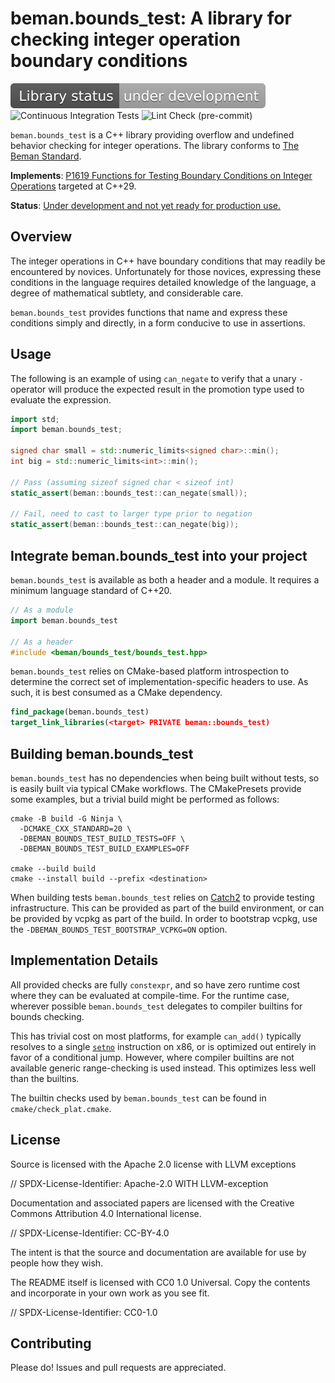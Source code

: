 # beman.bounds_test: A library for checking integer operation boundary conditions

<!--
SPDX-License-Identifier: Apache-2.0 WITH LLVM-exception
-->

<!-- markdownlint-disable-next-line line-length -->
![Library Status](https://raw.githubusercontent.com/bemanproject/beman/refs/heads/main/images/badges/beman_badge-beman_library_under_development.svg) ![Continuous Integration Tests](https://github.com/rishyak/rish.bounds_test/actions/workflows/ci_tests.yml/badge.svg) ![Lint Check (pre-commit)](https://github.com/rishyak/rish.bounds_test/actions/workflows/pre-commit.yml/badge.svg)

`beman.bounds_test` is a C++ library providing overflow and undefined behavior
checking for integer operations. The library conforms to [The Beman Standard](https://github.com/bemanproject/beman/blob/main/docs/BEMAN_STANDARD.md).

**Implements**: [P1619 Functions for Testing Boundary Conditions on Integer Operations](https://wg21.link/P1619)
targeted at C++29.

**Status**: [Under development and not yet ready for production use.](https://github.com/bemanproject/beman/blob/main/docs/BEMAN_LIBRARY_MATURITY_MODEL.md#under-development-and-not-yet-ready-for-production-use)

## Overview

The integer operations in C++ have boundary conditions that may readily be
encountered by novices. Unfortunately for those novices, expressing these
conditions in the language requires detailed knowledge of the language, a degree
of mathematical subtlety, and considerable care.

`beman.bounds_test` provides functions that name and express these conditions
simply and directly, in a form conducive to use in assertions.

## Usage

The following is an example of using `can_negate` to verify that a unary `-`
operator will produce the expected result in the promotion type used to evaluate
the expression.

```cpp
import std;
import beman.bounds_test;

signed char small = std::numeric_limits<signed char>::min();
int big = std::numeric_limits<int>::min();

// Pass (assuming sizeof signed char < sizeof int)
static_assert(beman::bounds_test::can_negate(small));

// Fail, need to cast to larger type prior to negation
static_assert(beman::bounds_test::can_negate(big));
```

## Integrate beman.bounds_test into your project

`beman.bounds_test` is available as both a header and a module. It requires
a minimum language standard of C++20.

```cpp
// As a module
import beman.bounds_test

// As a header
#include <beman/bounds_test/bounds_test.hpp>
```

`beman.bounds_test` relies on CMake-based platform introspection to determine
the correct set of implementation-specific headers to use. As such, it is best
consumed as a CMake dependency.

```cmake
find_package(beman.bounds_test)
target_link_libraries(<target> PRIVATE beman::bounds_test)
```

## Building beman.bounds_test

`beman.bounds_test` has no dependencies when being built without tests, so is
easily built via typical CMake workflows. The CMakePresets provide some
examples, but a trivial build might be performed as follows:

```plaintext
cmake -B build -G Ninja \
  -DCMAKE_CXX_STANDARD=20 \
  -DBEMAN_BOUNDS_TEST_BUILD_TESTS=OFF \
  -DBEMAN_BOUNDS_TEST_BUILD_EXAMPLES=OFF

cmake --build build
cmake --install build --prefix <destination>
```

When building tests `beman.bounds_test` relies on [Catch2](https://github.com/catchorg/Catch2)
to provide testing infrastructure. This can be provided as part of the build
environment, or can be provided by vcpkg as part of the build. In order to
bootstrap vcpkg, use the `-DBEMAN_BOUNDS_TEST_BOOTSTRAP_VCPKG=ON` option.

## Implementation Details

All provided checks are fully `constexpr`, and so have zero runtime cost where
they can be evaluated at compile-time. For the runtime case, wherever possible
`beman.bounds_test` delegates to compiler builtins for bounds checking.

This has trivial cost on most platforms, for example `can_add()` typically
resolves to a single [`setno`](https://www.felixcloutier.com/x86/setcc)
instruction on x86, or is optimized out entirely in favor of a conditional jump.
However, where compiler builtins are not available generic range-checking is
used instead. This optimizes less well than the builtins.

The builtin checks used by `beman.bounds_test` can be found in
`cmake/check_plat.cmake`.

## License

Source is licensed with the Apache 2.0 license with LLVM exceptions

// SPDX-License-Identifier: Apache-2.0 WITH LLVM-exception

Documentation and associated papers are licensed with the Creative Commons
Attribution 4.0 International license.

// SPDX-License-Identifier: CC-BY-4.0

The intent is that the source and documentation are available for use by people
how they wish.

The README itself is licensed with CC0 1.0 Universal. Copy the contents and
incorporate in your own work as you see fit.

// SPDX-License-Identifier: CC0-1.0

## Contributing

Please do! Issues and pull requests are appreciated.
